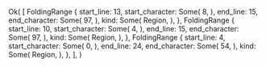 Ok(
    [
        FoldingRange {
            start_line: 13,
            start_character: Some(
                8,
            ),
            end_line: 15,
            end_character: Some(
                97,
            ),
            kind: Some(
                Region,
            ),
        },
        FoldingRange {
            start_line: 10,
            start_character: Some(
                4,
            ),
            end_line: 15,
            end_character: Some(
                97,
            ),
            kind: Some(
                Region,
            ),
        },
        FoldingRange {
            start_line: 4,
            start_character: Some(
                0,
            ),
            end_line: 24,
            end_character: Some(
                54,
            ),
            kind: Some(
                Region,
            ),
        },
    ],
)